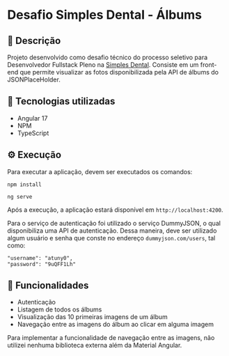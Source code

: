 # Desafio Simples Dental - Álbums

## 📑 Descrição

Projeto desenvolvido como desafio técnico do processo seletivo para Desenvolvedor Fullstack Pleno na [Simples Dental](simplesdental.com). Consiste em um front-end que permite visualizar as fotos disponibilizada pela API de álbums do JSONPlaceHolder.

## 🔧 Tecnologias utilizadas

- Angular 17
- NPM
- TypeScript

## ⚙️ Execução

Para executar a aplicação, devem ser executados os comandos:

```
npm install
```

```
ng serve
```

Após a execução, a aplicação estará disponível em `http://localhost:4200`.

Para o serviço de autenticação foi utilizado o serviço DummyJSON, o qual disponibiliza uma API de autenticação. Dessa maneira, deve ser utilizado algum usuário e senha que conste no endereço `dummyjson.com/users`, tal como:

```
"username": "atuny0",
"password": "9uQFF1Lh"
```

## 🔨 Funcionalidades

- Autenticação
- Listagem de todos os álbums
- Visualização das 10 primeiras imagens de um álbum
- Navegação entre as imagens do álbum ao clicar em alguma imagem

Para implementar a funcionalidade de navegação entre as imagens, não utilizei nenhuma biblioteca externa além da Material Angular.

